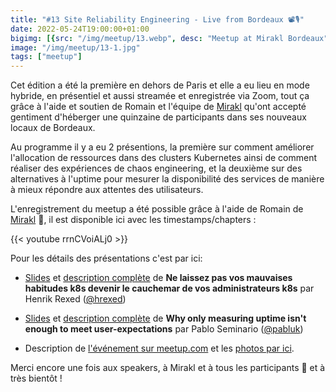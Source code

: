 ```yaml
---
title: "#13 Site Reliability Engineering - Live from Bordeaux 📽️🎙️"
date: 2022-05-24T19:00:00+01:00
bigimg: [{src: "/img/meetup/13.webp", desc: "Meetup at Mirakl Bordeaux"}]
image: "/img/meetup/13-1.jpg"
tags: ["meetup"]
---
```


Cet édition a été la première en dehors de Paris et elle a eu lieu en mode hybride,
en présentiel et aussi streamée et enregistrée via Zoom, tout ça grâce à l'aide et
soutien de Romain et l'équipe de [Mirakl](https://www.mirakl.com/) qu'ont accepté gentiment
d'héberger une quinzaine de participants dans ses nouveaux locaux de Bordeaux.

Au programme il y a eu 2 présentions, la première sur comment améliorer l'allocation
de ressources dans des clusters Kubernetes ainsi de comment réaliser des
expériences de chaos engineering, et la deuxième sur des alternatives à l'uptime
pour mesurer la disponibilité des services de manière à mieux répondre aux attentes
des utilisateurs.

<!--more-->

L'enregistrement du meetup a été possible grâce à l'aide de Romain de [Mirakl](https://www.mirakl.com/) 🙏, il est disponible ici avec les timestamps/chapters :

{{< youtube rrnCVoiALj0 >}}

Pour les détails des présentations c'est par ici:

* [Slides](https://github.com/sre-france/meetups/blob/main/meetups/2022-05-24/ne-laissez-pas-vos-mauvaises-habitudes-k8s-devenir-le-cauchemar-de-vos-administrateurs-k8s.pptx) et [description complète](https://github.com/sre-france/meetups/blob/main/meetups/2022-05-24/ne-laissez-pas-vos-mauvaises-habitudes-k8s-devenir-le-cauchemar-de-vos-administrateurs-k8s.md) de **Ne laissez pas vos mauvaises habitudes k8s devenir le cauchemar de vos administrateurs k8s** par Henrik Rexed ([@hrexed](https://twitter.com/hrexed))
* [Slides](https://github.com/sre-france/meetups/blob/main/meetups/2022-05-24/why-only-measuring-uptime-isnt-enough-to-meet-user-expectations.pdf) et [description complète](https://github.com/sre-france/meetups/blob/main/meetups/2022-05-24/why-only-measuring-uptime-isnt-enough-to-meet-user-expectations.md) de **Why only measuring uptime isn't enough to meet user-expectations** par Pablo Seminario ([@pabluk](https://twitter.com/pabluk))


* Description de [l'événement sur meetup.com](https://www.meetup.com/Site-Reliability-Engineering-France/events/285345167/) et les [photos par ici](https://www.meetup.com/Site-Reliability-Engineering-France/photos/32423939/).

Merci encore une fois aux speakers, à Mirakl et à tous les participants 🙏 et à très bientôt !
